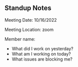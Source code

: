 ## Standup Notes
Meeting Date: 10/16/2022

Meeting Location: zoom

Member name:
* What did I work on yesterday?
* What am I working on today?
* What issues are blocking me?
